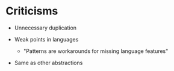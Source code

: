# Criticisms

*   Unnecessary duplication

*   Weak points in languages
    *   "Patterns are workarounds for missing language features"


*   Same as other abstractions
